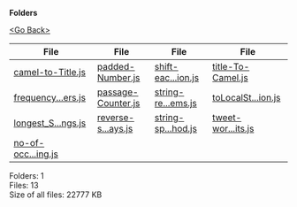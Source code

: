 **Folders**

[&lt;Go Back&gt;](../right.html)

<table><thead><tr class="header"><th><strong>File</strong></th><th><strong>File</strong></th><th><strong>File</strong></th><th><strong>File</strong></th></tr></thead><tbody><tr class="odd"><td><a href="camel-to-Title.js">camel-to-Title.js</a> </td><td><a href="padded-Number.js">padded-Number.js</a> </td><td><a href="shift-each-letter-by-number.-of-position.js">shift-eac...ion.js</a> </td><td><a href="title-To-Camel.js">title-To-Camel.js</a> </td></tr><tr class="even"><td><a href="frequency-of-occurance-of-letters.js">frequency...ers.js</a> </td><td><a href="passage-Counter.js">passage-Counter.js</a> </td><td><a href="string-related-misc-problems.js">string-re...ems.js</a> </td><td><a href="toLocalString-Application.js">toLocalSt...ion.js</a> </td></tr><tr class="odd"><td><a href="longest_Substring-of-two-strings.js">longest_S...ngs.js</a> </td><td><a href="reverse-string-multiple-ways.js">reverse-s...ays.js</a> </td><td><a href="string-splice-method.js">string-sp...hod.js</a> </td><td><a href="tweet-word-limits.js">tweet-wor...its.js</a> </td></tr><tr class="even"><td><a href="no-of-occurance-of-char-in-string.js">no-of-occ...ing.js</a> </td><td></td><td></td><td></td></tr></tbody></table>

Folders: 1  
Files: 13  
Size of all files: 22777 KB
